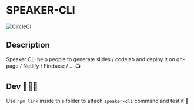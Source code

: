 # SPEAKER-CLI

[![CircleCI](https://circleci.com/gh/DX-DeveloperExperience/speaker-cli.svg?style=svg)](https://circleci.com/gh/DX-DeveloperExperience/speaker-cli)

## Description

Speaker CLI help people to generate slides / codelab and deploy it on gh-page / Netlify / Firebase / ... 📺

## Dev 👨🏻‍💻

Use `npm link` inside this folder to attach `speaker-cli` command and test it 🙂
